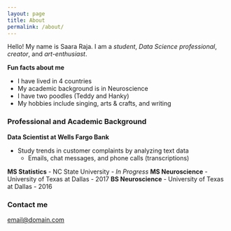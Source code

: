 ```yaml
---
layout: page
title: About
permalink: /about/
---
```


Hello! My name is Saara Raja.  I am a *student*, *Data Science professional*, *creator*, and *art-enthusiast*.  

**Fun facts about me**
* I have lived in 4 countries  
* My academic background is in Neuroscience  
* I have two poodles (Teddy and Hanky)  
* My hobbies include singing, arts & crafts, and writing

### Professional and Academic Background

**Data Scientist at Wells Fargo Bank**
* Study trends in customer complaints by analyzing text data  
  + Emails, chat messages, and phone calls (transcriptions)  
  
**MS Statistics** - NC State University - *In Progress*
**MS Neuroscience** - University of Texas at Dallas - 2017
**BS Neuroscience** - University of Texas at Dallas - 2016

### Contact me

[email@domain.com](mailto:saararaja1@gmail.com)
